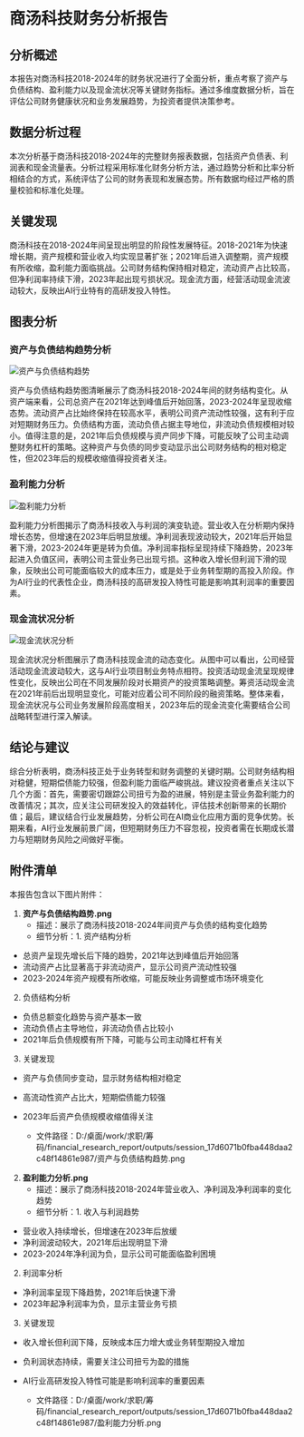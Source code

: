 # 商汤科技财务分析报告

## 分析概述
本报告对商汤科技2018-2024年的财务状况进行了全面分析，重点考察了资产与负债结构、盈利能力以及现金流状况等关键财务指标。通过多维度数据分析，旨在评估公司财务健康状况和业务发展趋势，为投资者提供决策参考。

## 数据分析过程
本次分析基于商汤科技2018-2024年的完整财务报表数据，包括资产负债表、利润表和现金流量表。分析过程采用标准化财务分析方法，通过趋势分析和比率分析相结合的方式，系统评估了公司的财务表现和发展态势。所有数据均经过严格的质量校验和标准化处理。

## 关键发现
商汤科技在2018-2024年间呈现出明显的阶段性发展特征。2018-2021年为快速增长期，资产规模和营业收入均实现显著扩张；2021年后进入调整期，资产规模有所收缩，盈利能力面临挑战。公司财务结构保持相对稳定，流动资产占比较高，但净利润率持续下滑，2023年起出现亏损状况。现金流方面，经营活动现金流波动较大，反映出AI行业特有的高研发投入特性。

## 图表分析

### 资产与负债结构趋势分析
![资产与负债结构趋势](D:\桌面\work\求职\筹码\financial_research_report\outputs\session_17d6071b0fba448daa2c48f14861e987\资产与负债结构趋势.png)

资产与负债结构趋势图清晰展示了商汤科技2018-2024年间的财务结构变化。从资产端来看，公司总资产在2021年达到峰值后开始回落，2023-2024年呈现收缩态势。流动资产占比始终保持在较高水平，表明公司资产流动性较强，这有利于应对短期财务压力。负债结构方面，流动负债占据主导地位，非流动负债规模相对较小。值得注意的是，2021年后负债规模与资产同步下降，可能反映了公司主动调整财务杠杆的策略。这种资产与负债的同步变动显示出公司财务结构的相对稳定性，但2023年后的规模收缩值得投资者关注。

### 盈利能力分析
![盈利能力分析](D:\桌面\work\求职\筹码\financial_research_report\outputs\session_17d6071b0fba448daa2c48f14861e987\盈利能力分析.png)

盈利能力分析图揭示了商汤科技收入与利润的演变轨迹。营业收入在分析期内保持增长态势，但增速在2023年后明显放缓。净利润表现波动较大，2021年后开始显著下滑，2023-2024年更是转为负值。净利润率指标呈现持续下降趋势，2023年起进入负值区间，表明公司主营业务已出现亏损。这种收入增长但利润下滑的现象，反映出公司可能面临较大的成本压力，或是处于业务转型期的高投入阶段。作为AI行业的代表性企业，商汤科技的高研发投入特性可能是影响其利润率的重要因素。

### 现金流状况分析
![现金流状况分析](D:\桌面\work\求职\筹码\financial_research_report\outputs\session_17d6071b0fba448daa2c48f14861e987\现金流状况分析.png)

现金流状况分析图展示了商汤科技现金流的动态变化。从图中可以看出，公司经营活动现金流波动较大，这与AI行业项目制业务特点相符。投资活动现金流呈现规律性变化，反映出公司在不同发展阶段对长期资产的投资策略调整。筹资活动现金流在2021年前后出现明显变化，可能对应着公司不同阶段的融资策略。整体来看，现金流状况与公司业务发展阶段高度相关，2023年后的现金流变化需要结合公司战略转型进行深入解读。

## 结论与建议
综合分析表明，商汤科技正处于业务转型和财务调整的关键时期。公司财务结构相对稳健，短期偿债能力较强，但盈利能力面临严峻挑战。建议投资者重点关注以下几个方面：首先，需要密切跟踪公司扭亏为盈的进展，特别是主营业务盈利能力的改善情况；其次，应关注公司研发投入的效益转化，评估技术创新带来的长期价值；最后，建议结合行业发展趋势，分析公司在AI商业化应用方面的竞争优势。长期来看，AI行业发展前景广阔，但短期财务压力不容忽视，投资者需在长期成长潜力与短期财务风险之间做好平衡。

## 附件清单

本报告包含以下图片附件：

1. **资产与负债结构趋势.png**
   - 描述：展示了商汤科技2018-2024年间资产与负债的结构变化趋势
   - 细节分析：1. 资产结构分析
- 总资产呈现先增长后下降的趋势，2021年达到峰值后开始回落
- 流动资产占比显著高于非流动资产，显示公司资产流动性较强
- 2023-2024年资产规模有所收缩，可能反映业务调整或市场环境变化

2. 负债结构分析
- 负债总额变化趋势与资产基本一致
- 流动负债占主导地位，非流动负债占比较小
- 2021年后负债规模有所下降，可能与公司主动降杠杆有关

3. 关键发现
- 资产与负债同步变动，显示财务结构相对稳定
- 高流动性资产占比大，短期偿债能力较强
- 2023年后资产负债规模收缩值得关注

   - 文件路径：D:/桌面/work/求职/筹码/financial_research_report/outputs/session_17d6071b0fba448daa2c48f14861e987/资产与负债结构趋势.png

2. **盈利能力分析.png**
   - 描述：展示了商汤科技2018-2024年营业收入、净利润及净利润率的变化趋势
   - 细节分析：1. 收入与利润趋势
- 营业收入持续增长，但增速在2023年后放缓
- 净利润波动较大，2021年后出现明显下滑
- 2023-2024年净利润为负，显示公司可能面临盈利困境

2. 利润率分析
- 净利润率呈现下降趋势，2021年后快速下滑
- 2023年起净利润率为负，显示主营业务亏损

3. 关键发现
- 收入增长但利润下降，反映成本压力增大或业务转型期投入增加
- 负利润状态持续，需要关注公司扭亏为盈的措施
- AI行业高研发投入特性可能是影响利润率的重要因素

   - 文件路径：D:/桌面/work/求职/筹码/financial_research_report/outputs/session_17d6071b0fba448daa2c48f14861e987/盈利能力分析.png

